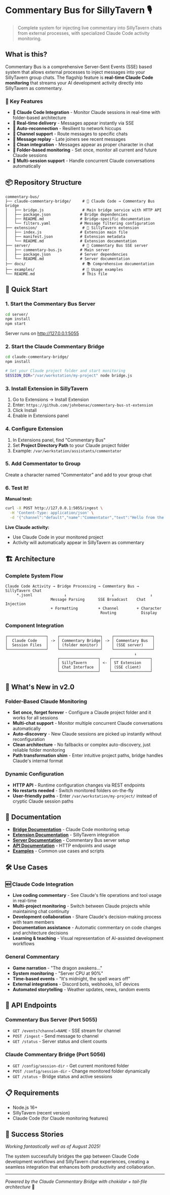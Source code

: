 # Commentary Bus for SillyTavern 🎙️

> Complete system for injecting live commentary into SillyTavern chats from external processes, with specialized Claude Code activity monitoring.

## What is this?

Commentary Bus is a comprehensive Server-Sent Events (SSE) based system that allows external processes to inject messages into your SillyTavern group chats. The flagship feature is **real-time Claude Code monitoring** that streams your AI development activity directly into SillyTavern as commentary.

### 🎯 Key Features

- **🤖 Claude Code Integration** - Monitor Claude sessions in real-time with folder-based architecture
- **📡 Real-time delivery** - Messages appear instantly via SSE
- **🔄 Auto-reconnection** - Resilient to network hiccups  
- **📢 Channel support** - Route messages to specific chats
- **💾 Message replay** - Late joiners see recent messages
- **🎨 Clean integration** - Messages appear as proper character in chat
- **📁 Folder-based monitoring** - Set once, monitor all current and future Claude sessions
- **🔄 Multi-session support** - Handle concurrent Claude conversations automatically

## 📦 Repository Structure

```
commentary-bus/
├── claude-commentary-bridge/     # 🌉 Claude Code → Commentary Bus bridge
│   ├── bridge.js                 # Main bridge service with HTTP API
│   ├── package.json             # Bridge dependencies
│   ├── README.md                # Bridge-specific documentation
│   └── filters.yaml             # Message filtering configuration
├── extension/                    # 🔌 SillyTavern extension
│   ├── index.js                 # Extension main file
│   ├── manifest.json            # Extension metadata
│   └── README.md                # Extension documentation
├── server/                       # 📡 Commentary Bus SSE server
│   ├── commentary-bus.js        # Main server
│   ├── package.json             # Server dependencies
│   └── README.md                # Server documentation
├── docs/                         # 📚 Comprehensive documentation
├── examples/                     # 🔧 Usage examples
└── README.md                     # This file
```

## 🚀 Quick Start

### 1. Start the Commentary Bus Server
```bash
cd server/
npm install
npm start
```
Server runs on http://127.0.0.1:5055

### 2. Start the Claude Commentary Bridge
```bash
cd claude-commentary-bridge/
npm install

# Set your Claude project folder and start monitoring
SESSION_DIR="/var/workstation/my-project" node bridge.js
```

### 3. Install Extension in SillyTavern
1. Go to Extensions → Install Extension
2. Enter: `https://github.com/johnbenac/commentary-bus-st-extension`
3. Click Install
4. Enable in Extensions panel

### 4. Configure Extension
1. In Extensions panel, find "Commentary Bus"
2. Set **Project Directory Path** to your Claude project folder
3. Example: `/var/workstation/assistants/commentator`

### 5. Add Commentator to Group
Create a character named "Commentator" and add to your group chat

### 6. Test It!

**Manual test:**
```bash
curl -X POST http://127.0.0.1:5055/ingest \
  -H 'Content-Type: application/json' \
  -d '{"channel":"default","name":"Commentator","text":"Hello from the commentary bus!"}'
```

**Live Claude activity:**
- Use Claude Code in your monitored project
- Activity will automatically appear in SillyTavern as commentary

## 🏗️ Architecture

### Complete System Flow
```
Claude Code Activity → Bridge Processing → Commentary Bus → SillyTavern Chat
     *.jsonl              ↓                    ↓                ↓
                    Message Parsing      SSE Broadcast    Chat Injection
                    + Formatting         + Channel        + Character
                                          Routing           Display
```

### Component Integration
```
┌─────────────────┐    ┌──────────────────┐    ┌─────────────────┐
│  Claude Code    │ -> │ Commentary Bridge│ -> │ Commentary Bus  │
│  Session Files  │    │ (folder monitor) │    │ (SSE server)    │
└─────────────────┘    └──────────────────┘    └─────────────────┘
                                                         ↓
                       ┌─────────────────┐    ┌─────────────────┐
                       │ SillyTavern     │ <- │ ST Extension    │
                       │ Chat Interface  │    │ (SSE client)    │
                       └─────────────────┘    └─────────────────┘
```

## 🌟 What's New in v2.0

### Folder-Based Claude Monitoring
- **Set once, forget forever** - Configure a Claude project folder and it works for all sessions
- **Multi-chat support** - Monitor multiple concurrent Claude conversations automatically  
- **Auto-discovery** - New Claude sessions are picked up instantly without reconfiguration
- **Clean architecture** - No fallbacks or complex auto-discovery, just reliable folder monitoring
- **Path transformation shim** - Enter intuitive project paths, bridge handles Claude's internal format

### Dynamic Configuration
- **HTTP API** - Runtime configuration changes via REST endpoints
- **No restarts needed** - Switch monitored folders on-the-fly
- **User-friendly paths** - Enter `/var/workstation/my-project/` instead of cryptic Claude session paths

## 📖 Documentation

- **[Bridge Documentation](claude-commentary-bridge/README.md)** - Claude Code monitoring setup
- **[Extension Documentation](extension/README.md)** - SillyTavern integration
- **[Server Documentation](server/README.md)** - Commentary Bus server setup
- **[API Documentation](docs/API.md)** - HTTP endpoints and usage
- **[Examples](docs/EXAMPLES.md)** - Common use cases and scripts

## 🛠️ Use Cases

### 🆕 Claude Code Integration
- **Live coding commentary** - See Claude's file operations and tool usage in real-time
- **Multi-project monitoring** - Switch between Claude projects while maintaining chat continuity  
- **Development collaboration** - Share Claude's decision-making process with team members
- **Documentation assistance** - Automatic commentary on code changes and architecture decisions
- **Learning & teaching** - Visual representation of AI-assisted development workflows

### General Commentary
- **Game narration** - "The dragon awakens..."
- **System monitoring** - "Server CPU at 90%"  
- **Time-based events** - "It's midnight, the spell wears off"
- **External integrations** - Discord bots, webhooks, IoT devices
- **Automated storytelling** - Weather updates, news, random events

## 🔗 API Endpoints

### Commentary Bus Server (Port 5055)
- `GET /events?channel=NAME` - SSE stream for channel
- `POST /ingest` - Send message to channel
- `GET /status` - Server status and client counts

### Claude Commentary Bridge (Port 5056)  
- `GET /config/session-dir` - Get current monitored folder
- `POST /config/session-dir` - Change monitored folder dynamically
- `GET /status` - Bridge status and active sessions

## 📋 Requirements

- Node.js 16+
- SillyTavern (recent version)
- Claude Code (for Claude monitoring features)

## 🎉 Success Stories

*Working fantastically well as of August 2025!* 

The system successfully bridges the gap between Claude Code development workflows and SillyTavern chat experiences, creating a seamless integration that enhances both productivity and collaboration.

---

*Powered by the Claude Commentary Bridge with chokidar + tail-file architecture* 🌉